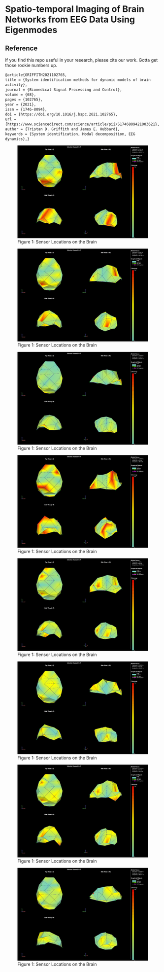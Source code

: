# Spatio-temporal Imaging of Brain Networks from EEG Data Using Eigenmodes

## Reference
If you find this repo useful in your research, please cite our work. Gotta get those rookie numbers up.
```
@article{GRIFFITH2021102765,
title = {System identification methods for dynamic models of brain activity},
journal = {Biomedical Signal Processing and Control},
volume = {68},
pages = {102765},
year = {2021},
issn = {1746-8094},
doi = {https://doi.org/10.1016/j.bspc.2021.102765},
url = {https://www.sciencedirect.com/science/article/pii/S1746809421003621},
author = {Tristan D. Griffith and James E. Hubbard},
keywords = {System identification, Modal decomposition, EEG dynamics},}
```

<figure class="half full">
	<img src="content\img\square_quad_4_361.gif">
	<figcaption>Figure 1: Sensor Locations on the Brain</figcaption>
</figure>

<figure class="half full">
	<img src="content\img\square_quad_8_963.gif">
	<figcaption>Figure 1: Sensor Locations on the Brain</figcaption>
</figure>

<figure class="half full">
	<img src="content\img\square_quad_10_614.gif">
	<figcaption>Figure 1: Sensor Locations on the Brain</figcaption>
</figure>

<figure class="half full">
	<img src="content\img\square_quad_12_086.gif">
	<figcaption>Figure 1: Sensor Locations on the Brain</figcaption>
</figure>

<figure class="half full">
	<img src="content\img\square_quad_16.gif">
	<figcaption>Figure 1: Sensor Locations on the Brain</figcaption>
</figure>

<figure class="half full">
	<img src="content\img\square_quad_32_225.gif">
	<figcaption>Figure 1: Sensor Locations on the Brain</figcaption>
</figure>

<figure class="half full">
	<img src="content\img\square_quad_37_315.gif">
	<figcaption>Figure 1: Sensor Locations on the Brain</figcaption>
</figure>

<figure class="half full">
	<img src="content\img\square_quad_43_384.gif">
	<figcaption>Figure 1: Sensor Locations on the Brain</figcaption>
</figure>
